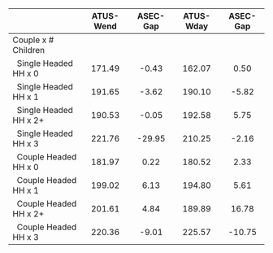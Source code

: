 
|                      |    ATUS-Wend |     ASEC-Gap |    ATUS-Wday |     ASEC-Gap |
| -------------------- | :----------: | :----------: | :----------: | :----------: |
| Couple x # Children  |              |              |              |              |
| &nbsp;&nbsp;Single Headed HH x 0 |       171.49 |        -0.43 |       162.07 |         0.50 |
| &nbsp;&nbsp;Single Headed HH x 1 |       191.65 |        -3.62 |       190.10 |        -5.82 |
| &nbsp;&nbsp;Single Headed HH x 2+ |       190.53 |        -0.05 |       192.58 |         5.75 |
| &nbsp;&nbsp;Single Headed HH x 3 |       221.76 |       -29.95 |       210.25 |        -2.16 |
| &nbsp;&nbsp;Couple Headed HH x 0 |       181.97 |         0.22 |       180.52 |         2.33 |
| &nbsp;&nbsp;Couple Headed HH x 1 |       199.02 |         6.13 |       194.80 |         5.61 |
| &nbsp;&nbsp;Couple Headed HH x 2+ |       201.61 |         4.84 |       189.89 |        16.78 |
| &nbsp;&nbsp;Couple Headed HH x 3 |       220.36 |        -9.01 |       225.57 |       -10.75 |

